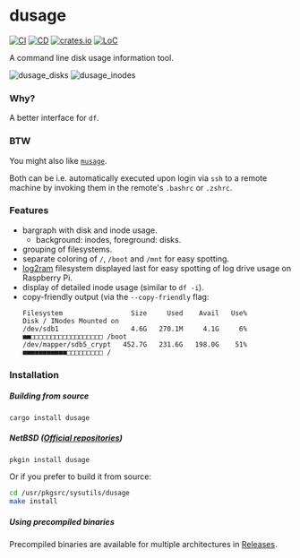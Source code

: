 # dusage

[![CI](https://github.com/mihaigalos/dusage/actions/workflows/ci.yaml/badge.svg)](https://github.com/mihaigalos/dusage/actions/workflows/ci.yaml) [![CD](https://github.com/mihaigalos/dusage/actions/workflows/cd.yaml/badge.svg)](https://github.com/mihaigalos/dusage/actions/workflows/cd.yaml) [![crates.io](https://img.shields.io/crates/d/dusage.svg)](https://crates.io/crates/dusage) [![LoC](https://tokei.rs/b1/github/mihaigalos/dusage)](https://github.com/mihaigalos/dusage)

A command line disk usage information tool.

![dusage_disks](screenshots/dusage_disks.png)
![dusage_inodes](screenshots/dusage_inodes.png)

### Why?

A better interface for `df`.

### BTW

You might also like [`musage`](https://github.com/mihaigalos/musage).

Both can be i.e. automatically executed upon login via `ssh` to a remote machine by invoking them in the remote's `.bashrc` or `.zshrc`.

### Features

* bargraph with disk and inode usage.
    * background: inodes, foreground: disks.
* grouping of filesystems.
* separate coloring of `/`, `/boot` and `/mnt` for easy spotting.
* [log2ram](https://github.com/azlux/log2ram) filesystem displayed last for easy spotting of log drive usage on Raspberry Pi.
* display of detailed inode usage (similar to `df -i`).
* copy-friendly output (via the `--copy-friendly` flag:
  ```
  Filesystem                 Size     Used    Avail   Use%        Disk / INodes Mounted on
  /dev/sdb1                  4.6G   270.1M     4.1G     6% ■■□□□□□□□□□□□□□□□□□□ /boot
  /dev/mapper/sdb5_crypt   452.7G   231.6G   198.0G    51% ■■■■■■■■■■■□□□□□□□□□ /
  ```


### Installation

##### Building from source

```bash
cargo install dusage
```
##### NetBSD ([Official repositories])
```bash
pkgin install dusage
```

Or if you prefer to build it from source:

```bash
cd /usr/pkgsrc/sysutils/dusage
make install
```

[Official repositories]: https://pkgsrc.se/sysutils/dusage/

##### Using precompiled binaries

Precompiled binaries are available for multiple architectures in [Releases](https://github.com/mihaigalos/dusage/releases).
